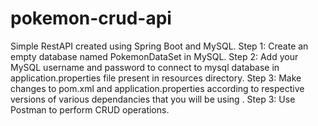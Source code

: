 # pokemon-crud-api

Simple RestAPI created using Spring Boot and MySQL.
  Step 1: Create an empty database named PokemonDataSet in MySQL.
  Step 2: Add your MySQL username and password to connect to mysql database in application.properties file present in resources directory.
  Step 3: Make changes to pom.xml and application.properties according to respective versions of various dependancies that you will be using .
  Step 3: Use Postman to perform CRUD operations.
